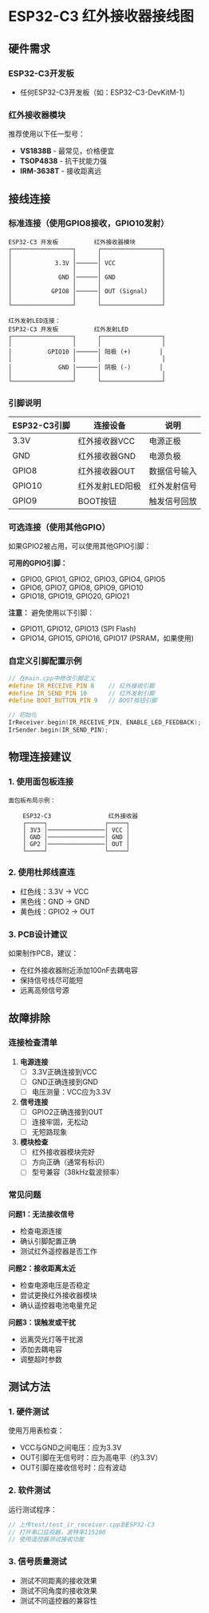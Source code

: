 # ESP32-C3 红外接收器接线图

## 硬件需求

### ESP32-C3开发板
- 任何ESP32-C3开发板（如：ESP32-C3-DevKitM-1）

### 红外接收器模块
推荐使用以下任一型号：
- **VS1838B** - 最常见，价格便宜
- **TSOP4838** - 抗干扰能力强
- **IRM-3638T** - 接收距离远

## 接线连接

### 标准连接（使用GPIO8接收，GPIO10发射）

```
ESP32-C3 开发板          红外接收器模块
┌─────────────────┐      ┌─────────────────┐
│                 │      │                 │
│            3.3V │──────│ VCC             │
│                 │      │                 │
│             GND │──────│ GND             │
│                 │      │                 │
│           GPIO8 │──────│ OUT (Signal)    │
│                 │      │                 │
└─────────────────┘      └─────────────────┘

红外发射LED连接：
ESP32-C3 开发板          红外发射LED
┌─────────────────┐      ┌─────────────────┐
│                 │      │                 │
│          GPIO10 │──────│ 阳极 (+)        │
│                 │      │                 │
│             GND │──────│ 阴极 (-)        │
│                 │      │                 │
└─────────────────┘      └─────────────────┘
```

### 引脚说明

| ESP32-C3引脚 | 连接设备 | 说明 |
|-------------|----------|------|
| 3.3V        | 红外接收器VCC | 电源正极 |
| GND         | 红外接收器GND | 电源负极 |
| GPIO8       | 红外接收器OUT | 数据信号输入 |
| GPIO10      | 红外发射LED阳极 | 红外发射信号 |
| GPIO9       | BOOT按钮 | 触发信号回放 |

### 可选连接（使用其他GPIO）

如果GPIO2被占用，可以使用其他GPIO引脚：

**可用的GPIO引脚：**
- GPIO0, GPIO1, GPIO2, GPIO3, GPIO4, GPIO5
- GPIO6, GPIO7, GPIO8, GPIO9, GPIO10
- GPIO18, GPIO19, GPIO20, GPIO21

**注意：** 避免使用以下引脚：
- GPIO11, GPIO12, GPIO13 (SPI Flash)
- GPIO14, GPIO15, GPIO16, GPIO17 (PSRAM，如果使用)

### 自定义引脚配置示例

```cpp
// 在main.cpp中修改引脚定义
#define IR_RECEIVE_PIN 8    // 红外接收引脚
#define IR_SEND_PIN 10      // 红外发射引脚
#define BOOT_BUTTON_PIN 9   // BOOT按钮引脚

// 初始化
IrReceiver.begin(IR_RECEIVE_PIN, ENABLE_LED_FEEDBACK);
IrSender.begin(IR_SEND_PIN);
```

## 物理连接建议

### 1. 使用面包板连接
```
面包板布局示例：

    ESP32-C3                红外接收器
    ┌─────┐                ┌─────┐
    │ 3V3 │────────────────│ VCC │
    │ GND │────────────────│ GND │
    │ GP2 │────────────────│ OUT │
    └─────┘                └─────┘
```

### 2. 使用杜邦线直连
- 红色线：3.3V → VCC
- 黑色线：GND → GND  
- 黄色线：GPIO2 → OUT

### 3. PCB设计建议
如果制作PCB，建议：
- 在红外接收器附近添加100nF去耦电容
- 保持信号线尽可能短
- 远离高频信号源

## 故障排除

### 连接检查清单

1. **电源连接**
   - [ ] 3.3V正确连接到VCC
   - [ ] GND正确连接到GND
   - [ ] 电压测量：VCC应为3.3V

2. **信号连接**
   - [ ] GPIO2正确连接到OUT
   - [ ] 连接牢固，无松动
   - [ ] 无短路现象

3. **模块检查**
   - [ ] 红外接收器模块完好
   - [ ] 方向正确（通常有标识）
   - [ ] 型号兼容（38kHz载波频率）

### 常见问题

**问题1：无法接收信号**
- 检查电源连接
- 确认引脚配置正确
- 测试红外遥控器是否工作

**问题2：接收距离太近**
- 检查电源电压是否稳定
- 尝试更换红外接收器模块
- 确认遥控器电池电量充足

**问题3：误触发或干扰**
- 远离荧光灯等干扰源
- 添加去耦电容
- 调整超时参数

## 测试方法

### 1. 硬件测试
使用万用表检查：
- VCC与GND之间电压：应为3.3V
- OUT引脚在无信号时：应为高电平（约3.3V）
- OUT引脚在接收信号时：应有波动

### 2. 软件测试
运行测试程序：
```cpp
// 上传test/test_ir_receiver.cpp到ESP32-C3
// 打开串口监视器，波特率115200
// 使用遥控器测试接收功能
```

### 3. 信号质量测试
- 测试不同距离的接收效果
- 测试不同角度的接收效果
- 测试不同遥控器的兼容性
